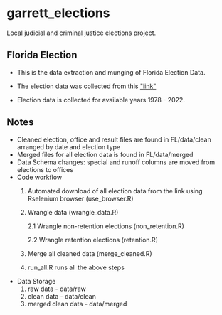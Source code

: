 # garrett_elections

Local judicial and criminal justice elections project.

## Florida Election

-   This is the data extraction and munging of Florida Election Data.

-   The election data was collected from this ["link"](https://results.elections.myflorida.com/)

-   Election data is collected for available years 1978 - 2022.

## Notes

-   Cleaned election, office and result files are found in FL/data/clean arranged by date and election type
-   Merged files for all election data is found in FL/data/merged
-   Data Schema changes: special and runoff columns are moved from elections to offices
-   Code workflow
    1.  Automated download of all election data from the link using Rselenium browser (use_browser.R)

    2.  Wrangle data (wrangle_data.R)

        2.1 Wrangle non-retention elections (non_retention.R)

        2.2 Wrangle retention elections (retention.R)

    3.  Merge all cleaned data (merge_cleaned.R)

    4.  run_all.R runs all the above steps
-   Data Storage
    1.  raw data - data/raw
    2.  clean data - data/clean
    3.  merged clean data - data/merged
